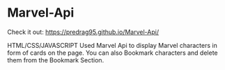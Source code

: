 # Marvel-Api

Check it out: https://predrag95.github.io/Marvel-Api/

HTML/CSS/JAVASCRIPT 
Used Marvel Api to display Marvel characters in form of cards on the page. 
You can also Bookmark characters and delete them from the Bookmark Section. 
